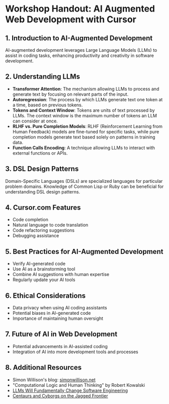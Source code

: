 # Workshop Handout: AI Augmented Web Development with Cursor

## 1. Introduction to AI-Augmented Development

AI-augmented development leverages Large Language Models (LLMs) to assist in coding tasks, enhancing productivity and creativity in software development.

## 2. Understanding LLMs

- **Transformer Attention**: The mechanism allowing LLMs to process and generate text by focusing on relevant parts of the input.
- **Autoregression**: The process by which LLMs generate text one token at a time, based on previous tokens.
- **Tokens and Context Window**: Tokens are units of text processed by LLMs. The context window is the maximum number of tokens an LLM can consider at once.
- **RLHF vs. Pure Completion Models**: RLHF (Reinforcement Learning from Human Feedback) models are fine-tuned for specific tasks, while pure completion models generate text based solely on patterns in training data.
- **Function Calls Encoding**: A technique allowing LLMs to interact with external functions or APIs.

## 3. DSL Design Patterns

Domain-Specific Languages (DSLs) are specialized languages for particular problem domains. Knowledge of Common Lisp or Ruby can be beneficial for understanding DSL design patterns.

## 4. Cursor.com Features

- Code completion
- Natural language to code translation
- Code refactoring suggestions
- Debugging assistance

## 5. Best Practices for AI-Augmented Development

- Verify AI-generated code
- Use AI as a brainstorming tool
- Combine AI suggestions with human expertise
- Regularly update your AI tools

## 6. Ethical Considerations

- Data privacy when using AI coding assistants
- Potential biases in AI-generated code
- Importance of maintaining human oversight

## 7. Future of AI in Web Development

- Potential advancements in AI-assisted coding
- Integration of AI into more development tools and processes

## 8. Additional Resources

- Simon Willison's blog: [simonwillison.net](https://simonwillison.net/)
- "Computational Logic and Human Thinking" by Robert Kowalski
- [LLMs Will Fundamentally Change Software Engineering](https://the.scapegoat.dev/llms-will-fundamentally-change-software-engineering/)
- [Centaurs and Cyborgs on the Jagged Frontier](https://www.oneusefulthing.org/p/centaurs-and-cyborgs-on-the-jagged)
